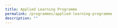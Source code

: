 ```yaml
---
title: Applied Learning Programme
permalink: /programmes/applied-learning-programme
description: ""
---
```




